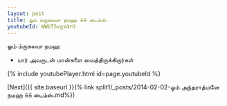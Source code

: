 ```yaml
---
layout: post
title: ஓம் ம்ருகலயா நமஹ ௧௧ டைம்ஸ்
youtubeId: WWbT5vgx4rU
---
```

 
 
 ஓம் ம்ருகலயா நமஹ  
 
 -  யார் அவருடன் மான்களை வைத்திருக்கிறார்கள் 
 
  
 
  
 
 
 
 
 
 


{% include youtubePlayer.html id=page.youtubeId %}
 
[Next]({{ site.baseurl }}{% link  split1/_posts/2014-02-02-ஓம் அந்தராத்மனே நமஹ ௧௧ டைம்ஸ்.md%})
 
